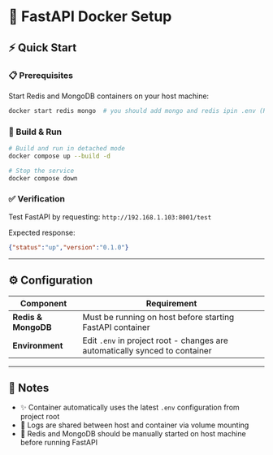 # 🚀 FastAPI Docker Setup

## ⚡ Quick Start

### 📋 Prerequisites
Start Redis and MongoDB containers on your host machine:
```bash
docker start redis mongo  # you should add mongo and redis ipin .env (REDIS_HOST and MONGO_HOST)
```

### 🔨 Build & Run
```bash
# Build and run in detached mode
docker compose up --build -d

# Stop the service
docker compose down
```

### ✅ Verification
Test FastAPI by requesting: `http://192.168.1.103:8001/test`

Expected response:
```json
{"status":"up","version":"0.1.0"}
```

---

## ⚙️ Configuration

| Component | Requirement |
|-----------|-------------|
| **Redis & MongoDB** | Must be running on host before starting FastAPI container |
| **Environment** | Edit `.env` in project root - changes are automatically synced to container |

---

## 📝 Notes

- ✨ Container automatically uses the latest `.env` configuration from project root
- 📁 Logs are shared between host and container via volume mounting  
- 🔧 Redis and MongoDB should be manually started on host machine before running FastAPI
